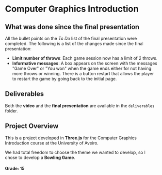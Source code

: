 # Computer Graphics Introduction

## What was done since the final presentation
All the bullet points on the *To Do* list of the final presentation were completed. The following is a list of the changes made since the final presentation:
-   **Limit number of throws**: Each game session now has a limit of 2 throws.
-   **Informative messages**: A box appears on the screen with the messages "Game Over" or "You won" when the game ends either for not having more throws or winning. There is a button restart that allows the player to restart the game by going back to the initial page.

## Deliverables
Both the **video** and the **final presentation** are available in the `deliverables` folder.

## Project Overview

This is a project developed in **Three.js** for the Computer Graphics Introduction course at the University of Aveiro.

We had total freedom to choose the theme we wanted to develop, so I chose to develop a **Bowling Game**.

#### Grade: 15
